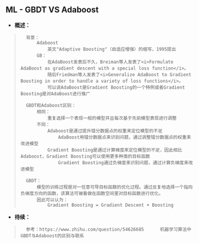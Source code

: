 ## ML - GBDT VS Adaboost
- **概述：**
>       背景：
>           Adaboost
>               英文"Adaptive Boosting"（自适应增强）的缩写，1995提出
>           GB：
>               在AdaBoost发表后不久，Breiman等人发表了<i>Formulate AdaBoost as gradient descent with a special loss function</i>。
>               随后Friedman等人发表了<i>Generalize AdaBoost to Gradient Boosting in order to handle a variety of loss functions</i>。
>               可以说AdaBoost是Gradient Boosting的一个特例或者Gradient Boosting是对AdaBoost进行推广
>
>       GBDT和Adaboost区别：
>           相同：
>               重复选择一个表现一般的模型并且每次基于先前模型表现进行调整
>           不同：
>               Adaboost是通过提升错分数据点的权重来定位模型的不足
>                   AdaBoost用错分数据点来识别问题，通过调整错分数据点的权重来改进模型
>               Gradient Boosting是通过计算梯度来定位模型的不足，因此相比Adaboost，Gradient Boosting可以使用更多种类的目标函数
>                   Gradient Boosting通过负梯度来识别问题，通过计算负梯度来改进模型
>
>       GBDT：
>           模型的训练过程是对一任意可导目标函数的优化过程。通过反复地选择一个指向负梯度方向的函数，该算法可被看做在函数空间里对目标函数进行优化。
>           因此可以认为：
>               Gradient Boosting = Gradient Descent + Boosting
>
>
>
>
>
>
>
>
>
>
>
>
>
>
>
>
>
>
>
>
>
>

- **待续：**
>       参考：https://www.zhihu.com/question/54626685      机器学习算法中GBDT与Adaboost的区别与联系
>
>
>
>
>
>
>
>
>
>
>
>
>
>
>
>
>
>
>
